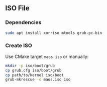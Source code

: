 
## ISO File

### Dependencies

```bash
sudo apt install xorriso mtools grub-pc-bin
```

### Create ISO

Use CMake target `maos.iso` or manually:

```bash
mkdir -p iso/boot/grub
cp grub.cfg iso/boot/grub
cp path/to/kernel iso/boot
grub-mkrescue -o maos.iso iso
```
